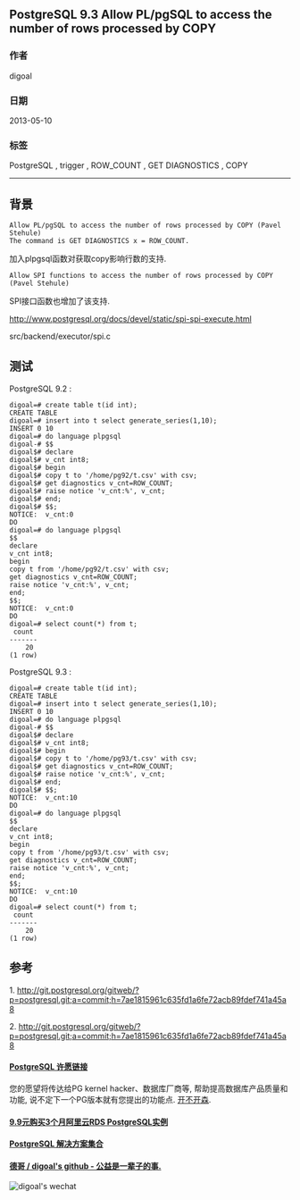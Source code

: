 ## PostgreSQL 9.3 Allow PL/pgSQL to access the number of rows processed by COPY  
                            
### 作者                            
digoal                            
                            
### 日期                            
2013-05-10                           
                            
### 标签                            
PostgreSQL , trigger , ROW_COUNT , GET DIAGNOSTICS , COPY     
                            
----                            
                            
## 背景           
```  
Allow PL/pgSQL to access the number of rows processed by COPY (Pavel Stehule)  
The command is GET DIAGNOSTICS x = ROW_COUNT.  
```  
  
加入plpgsql函数对获取copy影响行数的支持.  
  
```  
Allow SPI functions to access the number of rows processed by COPY (Pavel Stehule)  
```  
  
SPI接口函数也增加了该支持.  
  
http://www.postgresql.org/docs/devel/static/spi-spi-execute.html  
  
src/backend/executor/spi.c  
  
## 测试  
PostgreSQL 9.2 :   
  
```  
digoal=# create table t(id int);  
CREATE TABLE  
digoal=# insert into t select generate_series(1,10);  
INSERT 0 10  
digoal=# do language plpgsql                     
digoal-# $$                                      
digoal$# declare                                 
digoal$# v_cnt int8;                             
digoal$# begin                                   
digoal$# copy t to '/home/pg92/t.csv' with csv;  
digoal$# get diagnostics v_cnt=ROW_COUNT;        
digoal$# raise notice 'v_cnt:%', v_cnt;          
digoal$# end;                                    
digoal$# $$;                                     
NOTICE:  v_cnt:0  
DO  
digoal=# do language plpgsql                     
$$                                      
declare                                 
v_cnt int8;                             
begin                                   
copy t from '/home/pg92/t.csv' with csv;  
get diagnostics v_cnt=ROW_COUNT;        
raise notice 'v_cnt:%', v_cnt;          
end;                                    
$$;                                     
NOTICE:  v_cnt:0  
DO  
digoal=# select count(*) from t;  
 count   
-------  
    20  
(1 row)  
```  
  
PostgreSQL 9.3 :   
  
```  
digoal=# create table t(id int);  
CREATE TABLE  
digoal=# insert into t select generate_series(1,10);  
INSERT 0 10  
digoal=# do language plpgsql  
digoal-# $$  
digoal$# declare  
digoal$# v_cnt int8;  
digoal$# begin  
digoal$# copy t to '/home/pg93/t.csv' with csv;  
digoal$# get diagnostics v_cnt=ROW_COUNT;  
digoal$# raise notice 'v_cnt:%', v_cnt;  
digoal$# end;  
digoal$# $$;  
NOTICE:  v_cnt:10  
DO  
digoal=# do language plpgsql  
$$  
declare  
v_cnt int8;  
begin  
copy t from '/home/pg93/t.csv' with csv;  
get diagnostics v_cnt=ROW_COUNT;  
raise notice 'v_cnt:%', v_cnt;  
end;  
$$;  
NOTICE:  v_cnt:10  
DO  
digoal=# select count(*) from t;  
 count   
-------  
    20  
(1 row)  
```  
  
## 参考  
1\. http://git.postgresql.org/gitweb/?p=postgresql.git;a=commit;h=7ae1815961c635fd1a6fe72acb89fdef741a45a8  
  
2\. http://git.postgresql.org/gitweb/?p=postgresql.git;a=commit;h=7ae1815961c635fd1a6fe72acb89fdef741a45a8  
  
  
  
  
  
  
  
  
  
  
  
  
  
  
  
  
  
  
  
  
  
  
  
  
  
  
  
  
  
  
  
  
  
  
  
  
  
  
  
  
  
  
  
  
  
  
  
  
  
  
  
  
  
  
  
  
  
  
  
  
  
  
  
#### [PostgreSQL 许愿链接](https://github.com/digoal/blog/issues/76 "269ac3d1c492e938c0191101c7238216")
您的愿望将传达给PG kernel hacker、数据库厂商等, 帮助提高数据库产品质量和功能, 说不定下一个PG版本就有您提出的功能点. [开不开森](https://github.com/digoal/blog/issues/76 "269ac3d1c492e938c0191101c7238216").  
  
  
#### [9.9元购买3个月阿里云RDS PostgreSQL实例](https://www.aliyun.com/database/postgresqlactivity "57258f76c37864c6e6d23383d05714ea")
  
  
#### [PostgreSQL 解决方案集合](https://yq.aliyun.com/topic/118 "40cff096e9ed7122c512b35d8561d9c8")
  
  
#### [德哥 / digoal's github - 公益是一辈子的事.](https://github.com/digoal/blog/blob/master/README.md "22709685feb7cab07d30f30387f0a9ae")
  
  
![digoal's wechat](../pic/digoal_weixin.jpg "f7ad92eeba24523fd47a6e1a0e691b59")
  
